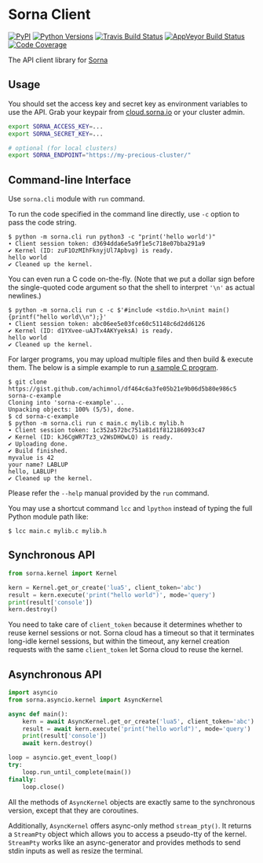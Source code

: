 Sorna Client
============

[![PyPI](https://badge.fury.io/py/sorna-client.svg)](https://pypi.python.org/pypi/sorna-client)
[![Python Versions](https://img.shields.io/pypi/pyversions/sorna-client.svg)](https://pypi.org/project/sorna-client/)
[![Travis Build Status](https://travis-ci.org/lablup/sorna-client.svg?branch=master)](https://travis-ci.org/lablup/sorna-client)
[![AppVeyor Build Status](https://ci.appveyor.com/api/projects/status/5h6r1cmbx2965yn1/branch/master?svg=true)](https://ci.appveyor.com/project/achimnol/sorna-client/branch/master)
[![Code Coverage](https://codecov.io/gh/lablup/sorna-client/branch/master/graph/badge.svg)](https://codecov.io/gh/lablup/sorna-client)

The API client library for [Sorna](http://sorna.io)

Usage
-----

You should set the access key and secret key as environment variables to use the API.
Grab your keypair from [cloud.sorna.io](https://cloud.sorna.io) or your cluster admin.

```sh
export SORNA_ACCESS_KEY=...
export SORNA_SECRET_KEY=...

# optional (for local clusters)
export SORNA_ENDPOINT="https://my-precious-cluster/"
```

Command-line Interface
----------------------

Use `sorna.cli` module with `run` command.

To run the code specified in the command line directly,
use `-c` option to pass the code string.

```console
$ python -m sorna.cli run python3 -c "print('hello world')"
∙ Client session token: d3694dda6e5a9f1e5c718e07bba291a9
✔ Kernel (ID: zuF1OzMIhFknyjUl7Apbvg) is ready.
hello world
✔ Cleaned up the kernel.
```

You can even run a C code on-the-fly. (Note that we put a dollar sign before
the single-quoted code argument so that the shell to interpret `'\n'` as
actual newlines.)

```console
$ python -m sorna.cli run c -c $'#include <stdio.h>\nint main() {printf("hello world\\n");}'
∙ Client session token: abc06ee5e03fce60c51148c6d2dd6126
✔ Kernel (ID: d1YXvee-uAJTx4AKYyeksA) is ready.
hello world
✔ Cleaned up the kernel.
```

For larger programs, you may upload multiple files and then build & execute
them.  The below is a simple example to run [a sample C program](https://gist.github.com/achimnol/df464c6a3fe05b21e9b06d5b80e986c5).

```console
$ git clone https://gist.github.com/achimnol/df464c6a3fe05b21e9b06d5b80e986c5 sorna-c-example
Cloning into 'sorna-c-example'...
Unpacking objects: 100% (5/5), done.
$ cd sorna-c-example
$ python -m sorna.cli run c main.c mylib.c mylib.h
∙ Client session token: 1c352a572bc751a81d1f812186093c47
✔ Kernel (ID: kJ6CgWR7Tz3_v2WsDHOwLQ) is ready.
✔ Uploading done.
✔ Build finished.
myvalue is 42
your name? LABLUP
hello, LABLUP!
✔ Cleaned up the kernel.
```

Please refer the `--help` manual provided by the `run` command.

You may use a shortcut command `lcc` and `lpython` instead of typing the full
Python module path like:

```console
$ lcc main.c mylib.c mylib.h
```

Synchronous API
---------------

```python
from sorna.kernel import Kernel

kern = Kernel.get_or_create('lua5', client_token='abc')
result = kern.execute('print("hello world")', mode='query')
print(result['console'])
kern.destroy()
```

You need to take care of `client_token` because it determines whether to
reuse kernel sessions or not.
Sorna cloud has a timeout so that it terminates long-idle kernel sessions,
but within the timeout, any kernel creation requests with the same `client_token`
let Sorna cloud to reuse the kernel.

Asynchronous API
----------------

```python
import asyncio
from sorna.asyncio.kernel import AsyncKernel

async def main():
    kern = await AsyncKernel.get_or_create('lua5', client_token='abc')
    result = await kern.execute('print("hello world")', mode='query')
    print(result['console'])
    await kern.destroy()

loop = asyncio.get_event_loop()
try:
    loop.run_until_complete(main())
finally:
    loop.close()
```

All the methods of `AsyncKernel` objects are exactly same to the synchronous version,
except that they are coroutines.

Additionally, `AsyncKernel` offers async-only method `stream_pty()`.
It returns a `StreamPty` object which allows you to access a pseudo-tty of the kernel.
`StreamPty` works like an async-generator and provides methods to send stdin inputs
as well as resize the terminal.
